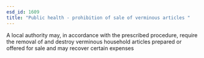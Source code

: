 ```yaml
---
esd_id: 1609
title: "Public health - prohibition of sale of verminous articles "
---
```


A local authority may, in accordance with the prescribed procedure, require the removal of and destroy verminous household articles prepared or offered for sale and may recover certain expenses

